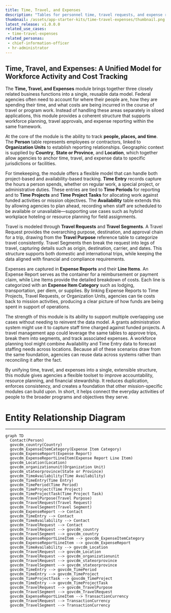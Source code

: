 ```yaml
---
title: Time, Travel, and Expenses
description: "Tables for personnel time, travel requests, and expense reporting to support workforce planning and financial tracking."
thumbnail: /assets/app-starter-kits/time-travel-expenses/thumbnail.png
latest_release: v1.0.0.0
related_use_cases:
 - time-travel-expenses
related_personas:
 - chief-information-officer
 - hr-administrator
---
```


## Time, Travel, and Expenses: A Unified Model for Workforce Activity and Cost Tracking

The **Time, Travel, and Expenses** module brings together three closely related business functions into a single, reusable data model. Federal agencies often need to account for where their people are, how they are spending their time, and what costs are being incurred in the course of travel or program work. Instead of handling these areas separately in siloed applications, this module provides a coherent structure that supports workforce planning, travel approvals, and expense reporting within the same framework.

At the core of the module is the ability to track **people, places, and time**. The **Person** table represents employees or contractors, linked to **Organization Units** to establish reporting relationships. Geographic context is supplied by **Country**, **State or Province**, and **Location**, which together allow agencies to anchor time, travel, and expense data to specific jurisdictions or facilities.

For timekeeping, the module offers a flexible model that can handle both project-based and availability-based tracking. **Time Entry** records capture the hours a person spends, whether on regular work, a special project, or administrative duties. These entries are tied to **Time Periods** for reporting and to **Time Projects** and **Time Project Tasks** for allocating work against funded activities or mission objectives. The **Availability** table extends this by allowing agencies to plan ahead, recording when staff are scheduled to be available or unavailable—supporting use cases such as hybrid workplace hoteling or resource planning for field assignments.

Travel is modeled through **Travel Requests** and **Travel Segments**. A Travel Request provides the overarching purpose, destination, and approval chain for a trip, drawing from the **Travel Purpose** reference table to categorize travel consistently. Travel Segments then break the request into legs of travel, capturing details such as origin, destination, carrier, and dates. This structure supports both domestic and international trips, while keeping the data aligned with financial and compliance requirements.

Expenses are captured in **Expense Reports** and their **Line Items**. An Expense Report serves as the container for a reimbursement or payment claim, while Line Items provide the detailed breakdown of costs. Each line is categorized with an **Expense Item Category** such as lodging, transportation, per diem, or supplies. By linking Expense Reports to Time Projects, Travel Requests, or Organization Units, agencies can tie costs back to mission activities, producing a clear picture of how funds are being spent in support of operations.

The strength of this module is its ability to support multiple overlapping use cases without needing to reinvent the data model. A grants administration system might use it to capture staff time charged against funded projects. A travel management app could leverage the same tables to approve trips, break them into segments, and track associated expenses. A workforce planning tool might combine Availability and Time Entry data to forecast staffing needs across locations. Because all of these scenarios draw from the same foundation, agencies can reuse data across systems rather than reconciling it after the fact.

By unifying time, travel, and expenses into a single, extensible structure, this module gives agencies a flexible toolset to improve accountability, resource planning, and financial stewardship. It reduces duplication, enforces consistency, and creates a foundation that other mission-specific modules can build upon. In short, it helps connect the everyday activities of people to the broader programs and objectives they serve.


# Entity Relationship Diagram
---

```mermaid
graph TD
  Contact(Person)
  govcdm_country(Country)
  govcdm_ExpenseItemCategory(Expense Item Category)
  govcdm_ExpenseReport(Expense Report)
  govcdm_ExpenseReportLineItem(Expense Report Line Item)
  govcdm_Location(Location)
  govcdm_organizationunit(Organization Unit)
  govcdm_stateorprovince(State or Province)
  govcdm_TimeAvailability(Time Availability)
  govcdm_TimeEntry(Time Entry)
  govcdm_TimePeriod(Time Period)
  govcdm_TimeProject(Time Project)
  govcdm_TimeProjectTask(Time Project Task)
  govcdm_TravelPurpose(Travel Purpose)
  govcdm_TravelRequest(Travel Request)
  govcdm_TravelSegment(Travel Segment)
  govcdm_ExpenseReport --> Contact
  govcdm_TimeEntry --> Contact
  govcdm_TimeAvailability --> Contact
  govcdm_TravelRequest --> Contact
  govcdm_TravelRequest --> govcdm_country
  govcdm_TravelSegment --> govcdm_country
  govcdm_ExpenseReportLineItem --> govcdm_ExpenseItemCategory
  govcdm_ExpenseReportLineItem --> govcdm_ExpenseReport
  govcdm_TimeAvailability --> govcdm_Location
  govcdm_TravelRequest --> govcdm_Location
  govcdm_TravelRequest --> govcdm_organizationunit
  govcdm_TravelRequest --> govcdm_stateorprovince
  govcdm_TravelSegment --> govcdm_stateorprovince
  govcdm_TimeEntry --> govcdm_TimePeriod
  govcdm_TimeEntry --> govcdm_TimeProject
  govcdm_TimeProjectTask --> govcdm_TimeProject
  govcdm_TimeEntry --> govcdm_TimeProjectTask
  govcdm_TravelRequest --> govcdm_TravelPurpose
  govcdm_TravelSegment --> govcdm_TravelRequest
  govcdm_ExpenseReportLineItem --> TransactionCurrency
  govcdm_TravelRequest --> TransactionCurrency
  govcdm_TravelSegment --> TransactionCurrency

```


